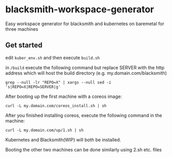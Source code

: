 # blacksmith-workspace-generator
Easy workspace generator for blacksmith and kubernetes on baremetal for three machines

## Get started
edit `kuber_env.sh` and then execute `build.sh`

in `/build` execute the following command but replace SERVER with the http address which will host the build directory (e.g. my.domain.com/blacksmith)
```
grep --null -lr "REPO=X" | xargs --null sed -i 's|REPO=X|REPO=SERVER|g'
```

After booting up the first machine with a coreos image:
```
curl -L my.domain.com/coreos_install.sh | sh
```
After you finished installing coreos, execute the following command in the machine:
```
curl -L my.domain.com/up/1.sh | sh
```
Kubernetes and Blacksmith(WIP) will both be installed.

Booting the other two machines can be done similarly using 2.sh etc. files
